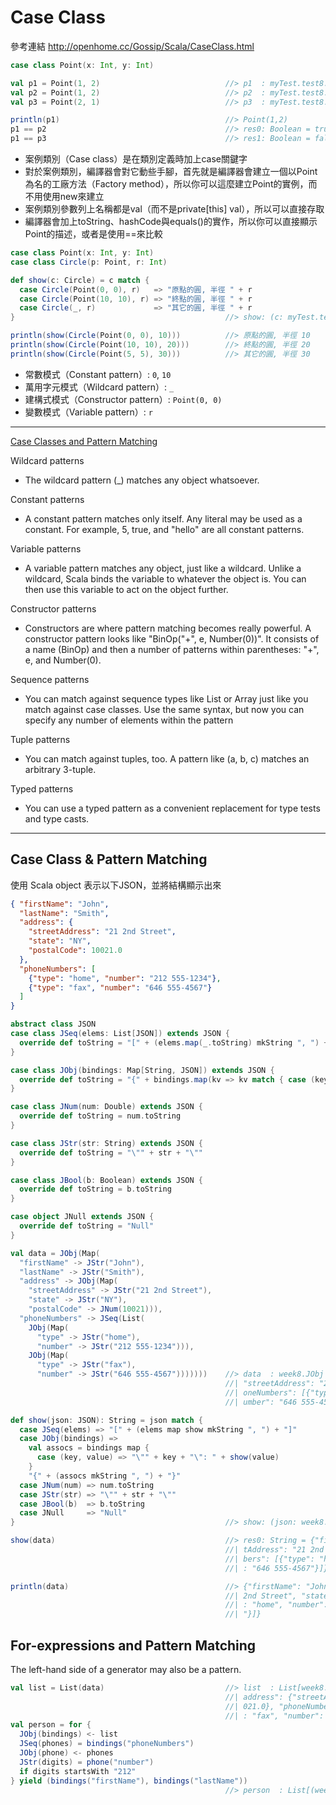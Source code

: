# Case Class

參考連結 http://openhome.cc/Gossip/Scala/CaseClass.html

```scala
case class Point(x: Int, y: Int)

val p1 = Point(1, 2)                            //> p1  : myTest.test8.Point = Point(1,2)
val p2 = Point(1, 2)                            //> p2  : myTest.test8.Point = Point(1,2)
val p3 = Point(2, 1)                            //> p3  : myTest.test8.Point = Point(2,1)

println(p1)                                     //> Point(1,2)
p1 == p2                                        //> res0: Boolean = true
p1 == p3                                        //> res1: Boolean = false
```
- 案例類別（Case class）是在類別定義時加上case關鍵字
- 對於案例類別，編譯器會對它動些手腳，首先就是編譯器會建立一個以Point為名的工廠方法（Factory method），所以你可以這麼建立Point的實例，而不用使用new來建立
- 案例類別參數列上名稱都是val（而不是private[this] val），所以可以直接存取
- 編譯器會加上toString、hashCode與equals()的實作，所以你可以直接顯示Point的描述，或者是使用==來比較

```scala
case class Point(x: Int, y: Int)
case class Circle(p: Point, r: Int)

def show(c: Circle) = c match {
  case Circle(Point(0, 0), r)   => "原點的圓, 半徑 " + r
  case Circle(Point(10, 10), r) => "終點的圓, 半徑 " + r
  case Circle(_, r)             => "其它的圓, 半徑 " + r
}                                               //> show: (c: myTest.test9.Circle)String

println(show(Circle(Point(0, 0), 10)))          //> 原點的圓, 半徑 10
println(show(Circle(Point(10, 10), 20)))        //> 終點的圓, 半徑 20
println(show(Circle(Point(5, 5), 30)))          //> 其它的圓, 半徑 30
```
- 常數模式（Constant pattern）: ```0```, ```10```
- 萬用字元模式（Wildcard pattern）: ```_```
- 建構式模式（Constructor pattern）: ```Point(0, 0)```
- 變數模式（Variable pattern）: ```r```

____
[Case Classes and Pattern Matching](https://www.artima.com/pins1ed/case-classes-and-pattern-matching.html)

Wildcard patterns
  - The wildcard pattern (_) matches any object whatsoever.
 
Constant patterns
  - A constant pattern matches only itself. Any literal may be used as a constant. For example, 5, true, and "hello" are all constant patterns.
  
Variable patterns
  - A variable pattern matches any object, just like a wildcard. Unlike a wildcard, Scala binds the variable to whatever the object is. You can then use this variable to act on the object further.
  
Constructor patterns
  - Constructors are where pattern matching becomes really powerful. A constructor pattern looks like "BinOp("+", e, Number(0))". It consists of a name (BinOp) and then a number of patterns within parentheses: "+", e, and Number(0).
  
Sequence patterns
  - You can match against sequence types like List or Array just like you match against case classes. Use the same syntax, but now you can specify any number of elements within the pattern
  
Tuple patterns
  - You can match against tuples, too. A pattern like (a, b, c) matches an arbitrary 3-tuple. 
  
Typed patterns
- You can use a typed pattern as a convenient replacement for type tests and type casts.

___
## Case Class & Pattern Matching

使用 Scala object 表示以下JSON，並將結構顯示出來
```json
{ "firstName": "John",
  "lastName": "Smith",
  "address": {
    "streetAddress": "21 2nd Street",
    "state": "NY",
    "postalCode": 10021.0
  },
  "phoneNumbers": [
    {"type": "home", "number": "212 555-1234"},
    {"type": "fax", "number": "646 555-4567"}
  ]
}
```

```scala
abstract class JSON
case class JSeq(elems: List[JSON]) extends JSON {
  override def toString = "[" + (elems.map(_.toString) mkString ", ") + "]"
}

case class JObj(bindings: Map[String, JSON]) extends JSON {
  override def toString = "{" + bindings.map(kv => kv match { case (key, value) => "\"" + key + "\": " + value }).mkString(", ") + "}"
}

case class JNum(num: Double) extends JSON {
  override def toString = num.toString
}

case class JStr(str: String) extends JSON {
  override def toString = "\"" + str + "\""
}

case class JBool(b: Boolean) extends JSON {
  override def toString = b.toString
}

case object JNull extends JSON {
  override def toString = "Null"
}

val data = JObj(Map(
  "firstName" -> JStr("John"),
  "lastName" -> JStr("Smith"),
  "address" -> JObj(Map(
    "streetAddress" -> JStr("21 2nd Street"),
    "state" -> JStr("NY"),
    "postalCode" -> JNum(10021))),
  "phoneNumbers" -> JSeq(List(
    JObj(Map(
      "type" -> JStr("home"),
      "number" -> JStr("212 555-1234"))),
    JObj(Map(
      "type" -> JStr("fax"),
      "number" -> JStr("646 555-4567")))))))    //> data  : week8.JObj = {"firstName": "John", "lastName": "Smith", "address": {
                                                //| "streetAddress": "21 2nd Street", "state": "NY", "postalCode": 10021.0}, "ph
                                                //| oneNumbers": [{"type": "home", "number": "212 555-1234"}, {"type": "fax", "n
                                                //| umber": "646 555-4567"}]}

def show(json: JSON): String = json match {
  case JSeq(elems) => "[" + (elems map show mkString ", ") + "]"
  case JObj(bindings) =>
    val assocs = bindings map {
      case (key, value) => "\"" + key + "\": " + show(value)
    }
    "{" + (assocs mkString ", ") + "}"
  case JNum(num) => num.toString
  case JStr(str) => "\"" + str + "\""
  case JBool(b)  => b.toString
  case JNull     => "Null"
}                                               //> show: (json: week8.JSON)String

show(data)                                      //> res0: String = {"firstName": "John", "lastName": "Smith", "address": {"stree
                                                //| tAddress": "21 2nd Street", "state": "NY", "postalCode": 10021.0}, "phoneNum
                                                //| bers": [{"type": "home", "number": "212 555-1234"}, {"type": "fax", "number"
                                                //| : "646 555-4567"}]}

println(data)                                   //> {"firstName": "John", "lastName": "Smith", "address": {"streetAddress": "21 
                                                //| 2nd Street", "state": "NY", "postalCode": 10021.0}, "phoneNumbers": [{"type"
                                                //| : "home", "number": "212 555-1234"}, {"type": "fax", "number": "646 555-4567
                                                //| "}]}
```

## For-expressions and Pattern Matching

The left-hand side of a generator may also be a pattern.
```scala
val list = List(data)                           //> list  : List[week8.JObj] = List({"firstName": "John", "lastName": "Smith", "
                                                //| address": {"streetAddress": "21 2nd Street", "state": "NY", "postalCode": 10
                                                //| 021.0}, "phoneNumbers": [{"type": "home", "number": "212 555-1234"}, {"type"
                                                //| : "fax", "number": "646 555-4567"}]})
val person = for {
  JObj(bindings) <- list
  JSeq(phones) = bindings("phoneNumbers")
  JObj(phone) <- phones
  JStr(digits) = phone("number")
  if digits startsWith "212"
} yield (bindings("firstName"), bindings("lastName"))
                                                //> person  : List[(week8.JSON, week8.JSON)] = List(("John","Smith"))
```
